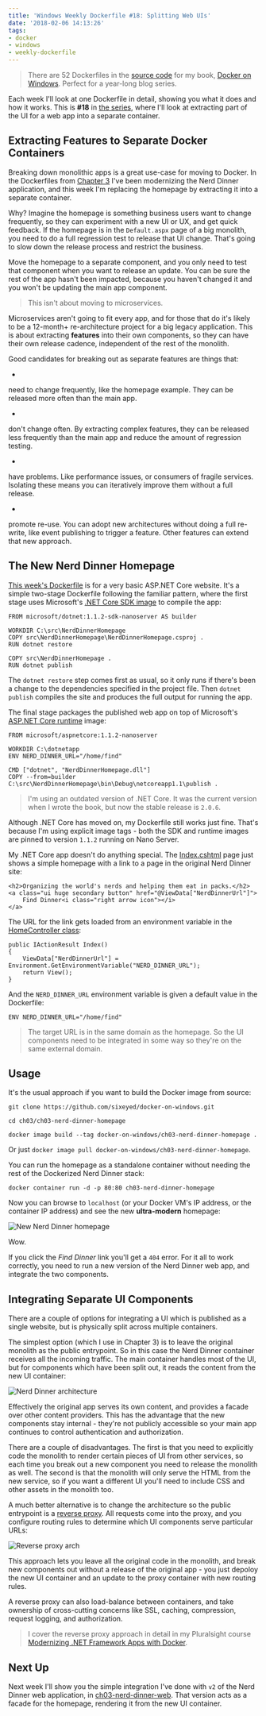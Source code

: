 ```yaml
---
title: 'Windows Weekly Dockerfile #18: Splitting Web UIs'
date: '2018-02-06 14:13:26'
tags:
- docker
- windows
- weekly-dockerfile
---
```


> There are 52 Dockerfiles in the [source code](http://github.com/sixeyed/docker-on-windows) for my book, [Docker on Windows](https://www.amazon.co.uk/Docker-Windows-Elton-Stoneman-ebook/dp/B0711Y4J9K). Perfect for a year-long blog series.

Each week I'll look at one Dockerfile in detail, showing you what it does and how it works. This is **#18** in [the series](/tag/weekly-dockerfile/), where I'll look at extracting part of the UI for a web app into a separate container.

## Extracting Features to Separate Docker Containers

Breaking down monolithic apps is a great use-case for moving to Docker. In the Dockerfiles from [Chapter 3](https://github.com/sixeyed/docker-on-windows/tree/master/ch03) I've been modernizing the Nerd Dinner application, and this week I'm replacing the homepage by extracting it into a separate container.

Why? Imagine the homepage is something business users want to change frequently, so they can experiment with a new UI or UX, and get quick feedback. If the homepage is in the `Default.aspx` page of a big monolith, you need to do a full regression test to release that UI change. That's going to slow down the release process and restrict the business.

Move the homepage to a separate component, and you only need to test that component when you want to release an update. You can be sure the rest of the app hasn't been impacted, because you haven't changed it and you won't be updating the main app component.

> This isn't about moving to microservices.

Microservices aren't going to fit every app, and for those that do it's likely to be a 12-month+ re-architecture project for a big legacy application. This is about extracting **features** into their own components, so they can have their own release cadence, independent of the rest of the monolith.

Good candidates for breaking out as separate features are things that:

- 

need to change frequently, like the homepage example. They can be released more often than the main app.

- 

don't change often. By extracting complex features, they can be released less frequently than the main app and reduce the amount of regression testing.

- 

have problems. Like performance issues, or consumers of fragile services. Isolating these means you can iteratively improve them without a full release.

- 

promote re-use. You can adopt new architectures without doing a full re-write, like event publishing to trigger a feature. Other features can extend that new approach.

## The New Nerd Dinner Homepage

[This week's Dockerfile](https://github.com/sixeyed/docker-on-windows/blob/master/ch03/ch03-nerd-dinner-homepage/Dockerfile) is for a very basic ASP.NET Core website. It's a simple two-stage Dockerfile following the familiar pattern, where the first stage uses Microsoft's [.NET Core SDK image](https://hub.docker.com/r/microsoft/dotnet/) to compile the app:

    FROM microsoft/dotnet:1.1.2-sdk-nanoserver AS builder
    
    WORKDIR C:\src\NerdDinnerHomepage
    COPY src\NerdDinnerHomepage\NerdDinnerHomepage.csproj .
    RUN dotnet restore
    
    COPY src\NerdDinnerHomepage .
    RUN dotnet publish

The `dotnet restore` step comes first as usual, so it only runs if there's been a change to the dependencies specified in the project file. Then `dotnet publish` compiles the site and produces the full output for running the app.

The final stage packages the published web app on top of Microsoft's [ASP.NET Core runtime](https://hub.docker.com/r/microsoft/aspnetcore/) image:

    FROM microsoft/aspnetcore:1.1.2-nanoserver
    
    WORKDIR C:\dotnetapp
    ENV NERD_DINNER_URL="/home/find"
    
    CMD ["dotnet", "NerdDinnerHomepage.dll"]
    COPY --from=builder C:\src\NerdDinnerHomepage\bin\Debug\netcoreapp1.1\publish .

> I'm using an outdated version of .NET Core. It was the current version when I wrote the book, but now the stable release is `2.0.6`.

Although .NET Core has moved on, my Dockerfile still works just fine. That's because I'm using explicit image tags - both the SDK and runtime images are pinned to version `1.1.2` running on Nano Server.

My .NET Core app doesn't do anything special. The [Index.cshtml](https://github.com/sixeyed/docker-on-windows/blob/master/ch03/ch03-nerd-dinner-homepage/src/NerdDinnerHomepage/Views/Home/Index.cshtml) page just shows a simple homepage with a link to a page in the original Nerd Dinner site:

    <h2>Organizing the world's nerds and helping them eat in packs.</h2>
    <a class="ui huge secondary button" href="@ViewData["NerdDinnerUrl"]">
        Find Dinner<i class="right arrow icon"></i>
    </a>

The URL for the link gets loaded from an environment variable in the [HomeController class](https://github.com/sixeyed/docker-on-windows/blob/master/ch03/ch03-nerd-dinner-homepage/src/NerdDinnerHomepage/Controllers/HomeController.cs):

    public IActionResult Index()
    {
        ViewData["NerdDinnerUrl"] = Environment.GetEnvironmentVariable("NERD_DINNER_URL");
        return View();
    }

And the `NERD_DINNER_URL` environment variable is given a default value in the Dockerfile:

    ENV NERD_DINNER_URL="/home/find"

> The target URL is in the same domain as the homepage. So the UI components need to be integrated in some way so they're on the same external domain.

## Usage

It's the usual approach if you want to build the Docker image from source:

    git clone https://github.com/sixeyed/docker-on-windows.git
    
    cd ch03/ch03-nerd-dinner-homepage
    
    docker image build --tag docker-on-windows/ch03-nerd-dinner-homepage .

Or just `docker image pull docker-on-windows/ch03-nerd-dinner-homepage`.

You can run the homepage as a standalone container without needing the rest of the Dockerized Nerd Dinner stack:

    docker container run -d -p 80:80 ch03-nerd-dinner-homepage

Now you can browse to `localhost` (or your Docker VM's IP address, or the container IP address) and see the new **ultra-modern** homepage:

![New Nerd Dinner homepage](/content/images/2018/02/Nerd_Dinner-new-homepage.jpg)

Wow.

If you click the _Find Dinner_ link you'll get a `404` error. For it all to work correctly, you need to run a new version of the Nerd Dinner web app, and integrate the two components.

## Integrating Separate UI Components

There are a couple of options for integrating a UI which is published as a single website, but is physically split across multiple containers.

The simplest option (which I use in Chapter 3) is to leave the original monolith as the public entrypoint. So in this case the Nerd Dinner container receives all the incoming traffic. The main container handles most of the UI, but for components which have been split out, it reads the content from the new UI container:

![Nerd Dinner architecture](/content/images/2018/02/docker-on-windows_packt_pdf__page_93_of_350_.jpg)

Effectively the original app serves its own content, and provides a facade over other content providers. This has the advantage that the new components stay internal - they're not publicly accessible so your main app continues to control authentication and authorization.

There are a couple of disadvantages. The first is that you need to explicitly code the monolith to render certain pieces of UI from other services, so each time you break out a new component you need to release the monolith as well. The second is that the monolith will only serve the HTML from the new service, so if you want a different UI you'll need to include CSS and other assets in the monolith too.

A much better alternative is to change the architecture so the public entrypoint is a [reverse proxy](https://www.nginx.com/resources/glossary/reverse-proxy-server/). All requests come into the proxy, and you configure routing rules to determine which UI components serve particular URLs:

![Reverse proxy arch](/content/images/2018/02/m6-slides.jpg)

This approach lets you leave all the original code in the monolith, and break new components out without a release of the original app - you just depoloy the new UI container and an update to the proxy container with new routing rules.

A reverse proxy can also load-balance between containers, and take ownership of cross-cutting concerns like SSL, caching, compression, request logging, and authorization.

> I cover the reverse proxy approach in detail in my Pluralsight course [Modernizing .NET Framework Apps with Docker](/l/ps-home).

## Next Up

Next week I'll show you the simple integration I've done with `v2` of the Nerd Dinner web application, in [ch03-nerd-dinner-web](https://github.com/sixeyed/docker-on-windows/tree/master/ch03/ch03-nerd-dinner-web). That version acts as a facade for the homepage, rendering it from the new UI container.

<!--kg-card-end: markdown-->